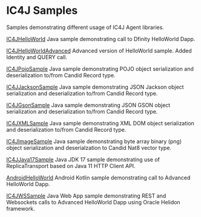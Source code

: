 # IC4J Samples
Samples demonstrating different usage of IC4J Agent libraries.

[IC4JHelloWorld](IC4JHelloWorld)
Java sample demonstrating call to Dfinity HelloWorld Dapp.

[IC4JHelloWorldAdvanced](IC4JHelloWorldAdvanced)
Advanced version of HelloWorld sample. Added Identity and QUERY call.

[IC4JPojoSample](IC4JPojoSample)
Java sample demonstrating POJO object serialization and deserialization to/from Candid Record type.

[IC4JJacksonSample](IC4JJacksonSample)
Java sample demonstrating JSON Jackson object serialization and deserialization to/from Candid Record type.

[IC4JGsonSample](IC4JGsonSample)
Java sample demonstrating JSON GSON object serialization and deserialization to/from Candid Record type.

[IC4JXMLSample](IC4JXMLSample)
Java sample demonstrating XML DOM object serialization and deserialization to/from Candid Record type.

[IC4JImageSample](IC4JJImageSample)
Java sample demonstrating byte array binary (png) object serialization and deserialzation to Candid Nat8 vector type.

[IC4JJava17Sample](IC4JJava17Sample)
Java JDK 17 sample demonstrating use of ReplicaTransport based on Java 11 HTTP Client API.

[AndroidHelloWorld](AndroidHelloWorld)
Android Kotlin sample demonstrating call to Advanced HelloWorld Dapp.

[IC4JWSSample](IC4JWSSample)
Java Web App sample demonstrating REST and Websockets calls to Advanced HelloWorld Dapp using Oracle Helidon framework.

